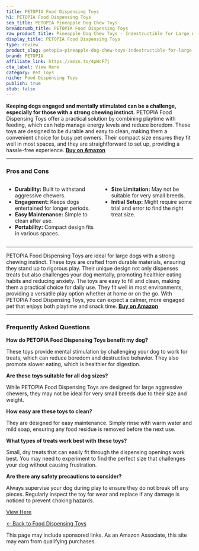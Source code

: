 ```yaml
---
title: PETOPIA Food Dispensing Toys
h1: PETOPIA Food Dispensing Toys
seo_title: PETOPIA Pineapple Dog Chew Toys
breadcrumb_title: PETOPIA Food Dispensing Toys
raw_product_title: Pineapple Dog Chew Toys - Indestructible for Large Aggressive Chewers
display_title: PETOPIA Food Dispensing Toys
type: review
product_slug: petopia-pineapple-dog-chew-toys-indestructible-for-large-aggressive-chewers
brand: PETOPIA
affiliate_link: https://amzn.to/4pWcF7j
cta_label: View Here
category: Pet Toys
niche: Food Dispensing Toys
publish: true
stub: false
---
```


<div id="intro" class="full-width">
  <p><strong>Keeping dogs engaged and mentally stimulated can be a challenge, especially for those with a strong chewing instinct.</strong> PETOPIA Food Dispensing Toys offer a practical solution by combining playtime with feeding, which can help manage energy levels and reduce boredom. These toys are designed to be durable and easy to clean, making them a convenient choice for busy pet owners. Their compact size ensures they fit well in most spaces, and they are straightforward to set up, providing a hassle-free experience. <a href="https://amzn.to/4pWcF7j" rel="nofollow sponsored noopener" target="_blank"><strong>Buy on Amazon</strong></a></p>
</div>

<hr />
<h3 id="pros-cons">Pros and Cons</h3>
<div class="pc-grid" style="display:grid;grid-template-columns:1fr 1fr;gap:16px;">
  <ul>
    <li><strong>Durability:</strong> Built to withstand aggressive chewers.</li>
    <li><strong>Engagement:</strong> Keeps dogs entertained for longer periods.</li>
    <li><strong>Easy Maintenance:</strong> Simple to clean after use.</li>
    <li><strong>Portability:</strong> Compact design fits in various spaces.</li>
  </ul>
  <ul>
    <li><strong>Size Limitation:</strong> May not be suitable for very small breeds.</li>
    <li><strong>Initial Setup:</strong> Might require some trial and error to find the right treat size.</li>
  </ul>
</div>
<hr />

<div class="full-width">
  <p>PETOPIA Food Dispensing Toys are ideal for large dogs with a strong chewing instinct. These toys are crafted from durable materials, ensuring they stand up to rigorous play. Their unique design not only dispenses treats but also challenges your dog mentally, promoting healthier eating habits and reducing anxiety. The toys are easy to fill and clean, making them a practical choice for daily use. They fit well in most environments, providing a versatile play option whether at home or on the go. With PETOPIA Food Dispensing Toys, you can expect a calmer, more engaged pet that enjoys both playtime and snack time. <a href="https://amzn.to/4pWcF7j" rel="nofollow sponsored noopener" target="_blank"><strong>Buy on Amazon</strong></a></p>
</div>

<hr />
<h3 id="faqs">Frequently Asked Questions</h3>

<p><strong>How do PETOPIA Food Dispensing Toys benefit my dog?</strong></p>
<p>These toys provide mental stimulation by challenging your dog to work for treats, which can reduce boredom and destructive behavior. They also promote slower eating, which is healthier for digestion.</p>

<p><strong>Are these toys suitable for all dog sizes?</strong></p>
<p>While PETOPIA Food Dispensing Toys are designed for large aggressive chewers, they may not be ideal for very small breeds due to their size and weight.</p>

<p><strong>How easy are these toys to clean?</strong></p>
<p>They are designed for easy maintenance. Simply rinse with warm water and mild soap, ensuring any food residue is removed before the next use.</p>

<p><strong>What types of treats work best with these toys?</strong></p>
<p>Small, dry treats that can easily fit through the dispensing openings work best. You may need to experiment to find the perfect size that challenges your dog without causing frustration.</p>

<p><strong>Are there any safety precautions to consider?</strong></p>
<p>Always supervise your dog during play to ensure they do not break off any pieces. Regularly inspect the toy for wear and replace if any damage is noticed to prevent choking hazards.</p>
<p><a class="btn" href="https://amzn.to/4pWcF7j" target="_blank" rel="nofollow sponsored noopener">View Here</a></p>
<p><a href="/roundups/pet-toys/food-dispensing-toys/">← Back to Food Dispensing Toys</a></p>
<aside class="disclosure">This page may include sponsored links. As an Amazon Associate, this site may earn from qualifying purchases.</aside>
